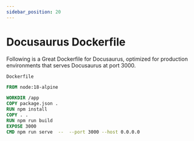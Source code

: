 ```yaml
---
sidebar_position: 20
---
```


# Docusaurus Dockerfile

Following is a Great Dockerfile for Docusaurus, optimized for production environments that serves Docusaurus at port 3000.

`Dockerfile`
```Dockerfile
FROM node:18-alpine

WORKDIR /app
COPY package.json .
RUN npm install
COPY . .
RUN npm run build
EXPOSE 3000
CMD npm run serve  --  --port 3000 --host 0.0.0.0
```